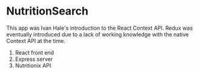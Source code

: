 # NutritionSearch

This app was Ivan Hale's introduction to the React Context API. Redux was eventually introduced due to a lack of working knowledge with the native Context API at the time.

1. React front end
2. Express server
3. Nutritionix API
